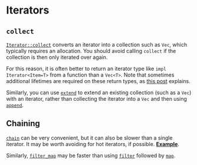 # Iterators

## `collect`

[`Iterator::collect`] converts an iterator into a collection such as `Vec`,
which typically requires an allocation. You should avoid calling `collect` if
the collection is then only iterated over again.

[`Iterator::collect`]: https://doc.rust-lang.org/std/iter/trait.Iterator.html#method.collect

For this reason, it is often better to return an iterator type like `impl
Iterator<Item=T>` from a function than a `Vec<T>`. Note that sometimes
additional lifetimes are required on these return types, as [this post]
explains.

[this post]: https://blog.katona.me/2019/12/29/Rust-Lifetimes-and-Iterators/

Similarly, you can use [`extend`] to extend an existing collection (such as a
`Vec`) with an iterator, rather than collecting the iterator into a `Vec` and
then using [`append`].

[`extend`]: https://doc.rust-lang.org/std/iter/trait.Extend.html#tymethod.extend
[`append`]: https://doc.rust-lang.org/std/vec/struct.Vec.html#method.append

## Chaining

[`chain`](https://doc.rust-lang.org/std/iter/trait.Iterator.html#method.chain)
can be very convenient, but it can also be slower than a single iterator. It
may be worth avoiding for hot iterators, if possible.
[**Example**](https://github.com/rust-lang/rust/pull/64801/commits/5ca99b750e455e9b5e13e83d0d7886486231e48a).

Similarly, [`filter_map`] may be faster than using [`filter`] followed by
[`map`].

[`chain`]: https://doc.rust-lang.org/std/iter/trait.Iterator.html#method.chain
[`filter_map`]: https://doc.rust-lang.org/std/iter/trait.Iterator.html#method.filter_map
[`filter`]: https://doc.rust-lang.org/std/iter/trait.Iterator.html#method.filter
[`map`]: https://doc.rust-lang.org/std/iter/trait.Iterator.html#method.map

